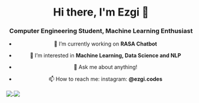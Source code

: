 <h1 align="center">Hi there, I'm Ezgi 👋</h1>

<h3 align="center">Computer Engineering Student, Machine Learning Enthusiast</h3>


<center> 

- 🔭 I’m currently working on **RASA Chatbot**
	
- 🌱 I’m interested in **Machine Learning, Data Science and NLP** 
	
- 💬 Ask me about anything!
	
- 📫 How to reach me: instagram: **@ezgi.codes**

</center> 





<a href="https://github.com/ezgisubasi/github-readme-stats">
  <img align="center" src="https://github-readme-stats.vercel.app/api/pin/?username=ezgisubasi&repo=github-readme-stats" />
</a>
<a href="https://github.com/ezgisubasi/convoychat">
  <img align="center" src="https://github-readme-stats.vercel.app/api/pin/?username=ezgisubasi&repo=convoychat" />
</a>
